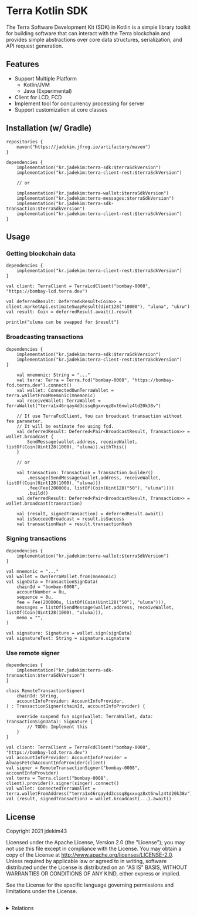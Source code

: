 # Terra Kotlin SDK
The Terra Software Development Kit (SDK) in Kotlin is a simple library toolkit for building software that can interact
with the Terra blockchain and provides simple abstractions over core data structures, serialization, and API request generation.

## Features
* Support Multiple Platform
  * Kotlin/JVM
  * Java (Experimental)
* Client for LCD, FCD
* Implement tool for concurrency processing for server
* Support customization at core classes

## Installation (w/ Gradle)
```
repositories {
    maven("https://jadekim.jfrog.io/artifactory/maven")
}
```
```
dependencies {
    implementation("kr.jadekim:terra-sdk:$terraSdkVersion")
    implementation("kr.jadekim:terra-client-rest:$terraSdkVersion")
    
    // or
    
    implementation("kr.jadekim:terra-wallet:$terraSdkVersion")
    implementation("kr.jadekim:terra-messages:$terraSdkVersion")
    implementation("kr.jadekim:terra-sdk-transaction:$terraSdkVersion")
    implementation("kr.jadekim:terra-client-rest:$terraSdkVersion")
}
```

## Usage
### Getting blockchain data
```
dependencies {
    implementation("kr.jadekim:terra-client-rest:$terraSdkVersion")
}
```
```
val client: TerraClient = TerraLcdClient("bombay-0008", "https://bombay-lcd.terra.dev")

val deferredResult: Deferred<Result<Coin>> = client.marketApi.estimateSwapResult(Uint128("10000"), "uluna", "ukrw")
val result: Coin = deferredResult.await().result

println("uluna can be swapped for $result")
```
### Broadcasting transactions
```
dependencies {
    implementation("kr.jadekim:terra-sdk:$terraSdkVersion")
    implementation("kr.jadekim:terra-client-rest:$terraSdkVersion")
}
```
```
    val mnemonic: String = "..."
    val terra: Terra = Terra.fcd("bombay-0008", "https://bombay-fcd.terra.dev").connect()
    val wallet: ConnectedOwnTerraWallet = terra.walletFromMnemonic(mnemonic)
    val receiveWallet: TerraWallet = TerraWallet("terra1x46rqay4d3cssq8gxxvqz8xt6nwlz4td20k38v")
    
    // If use TerraFcdClient, You can broadcast transaction without fee parameter.
    // It will be estimate fee using fcd.
    val deferredResult: Deferred<Pair<BroadcastResult, Transaction>> = wallet.broadcast {
        SendMessage(wallet.address, receiveWallet, listOf(Coin(Uint128(1000), "uluna)).withThis()
    }
    
    // or
    
    val transaction: Transaction = Transaction.builder()
        .message(SendMessage(wallet.address, receiveWallet, listOf(Coin(Uint128(1000), "uluna)))
        .fee(Fee(200000u, listOf(Coin(Uint128("50"), "uluna"))))
        .build()
    val deferredResult: Deferred<Pair<BroadcastResult, Transaction>> = wallet.broadcast(transaction)
    
    val (result, signedTransaction) = deferredResult.await()
    val isSucceedBroadcast = result.isSuccess
    val transactionHash = result.transactionHash
```
### Signing transactions
```
dependencies {
    implementation("kr.jadekim:terra-wallet:$terraSdkVersion")
}
```
```
val mnemonic = "..."
val wallet = OwnTerraWallet.from(mnemonic)
val signData = TransactionSignData(
    chainId = "bombay-0008",
    accountNumber = 0u,
    sequence = 0u,
    fee = Fee(200000u, listOf(Coin(Uint128("50"), "uluna"))),
    messages = listOf(SendMessage(wallet.address, receiveWallet, listOf(Coin(Uint128(1000), "uluna))),
    memo = "",
)

val signature: Signature = wallet.sign(signData)
val signatureText: String = signature.signature
```
### Use remote signer
```
dependencies {
    implementation("kr.jadekim:terra-sdk-transaction:$terraSdkVersion")
}
```
```
class RemoteTransactionSigner(
    chainId: String,
    accountInfoProvider: AccountInfoProvider,
) : TransactionSigner(chainId, accountInfoProvider) {

    override suspend fun sign(wallet: TerraWallet, data: TransactionSignData): Signature {
        // TODO: Implement this
    }
}

val client: TerraClient = TerraFcdClient("bombay-0008", "https://bombay-lcd.terra.dev")
val accountInfoProvider: AccountInfoProvider = AlwaysFetchAccountInfoProvider(client)
val signer = RemoteTransactionSigner("bombay-0008", accountInfoProvider)
val terra = Terra.client("bombay-0008", client).provider().signer(singer).connect()
val wallet: ConnectedTerraWallet = terra.walletFromAddress("terra1x46rqay4d3cssq8gxxvqz8xt6nwlz4td20k38v")
val (result, signedTransaction) = wallet.broadcast(...).await()
```

## License
Copyright 2021 jdekim43

Licensed under the Apache License, Version 2.0 (the "License"); you may not use this file except in compliance with the License. You may obtain a copy of the License at http://www.apache.org/licenses/LICENSE-2.0. Unless required by applicable law or agreed to in writing, software distributed under the License is distributed on an "AS IS" BASIS, WITHOUT WARRANTIES OR CONDITIONS OF ANY KIND, either express or implied.

See the License for the specific language governing permissions and limitations under the License.


##
<details>
 <summary>Relations</summary>
 <ul>
  <li><a href="https://github.com/terra-money/terra.js">terra.js</a></li>
  <li><s><a href="https://github.com/terra-money/jigu">jigu</a></s></li>
  <li><a href="https://github.com/terra-money/terra-sdk-python">terra-sdk-python</a></li>
  <li><a href="#">terra-sdk-java</a></li>
  <li><a href="https://github.com/terra-money/terra4j">terra4j</a></li>
  <li><a href="https://github.com/terra-money/terra-core">terra-core</a></li>
 </ul>
</details>

